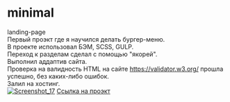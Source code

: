 # minimal
landing-page <br/>
Первый проэкт где я научился делать бургер-меню. <br/>
В проекте использовал БЭМ, SCSS, GULP. <br/>
Переход к разделам сделал с помощью "якорей". <br/>
Выполнил аддаптив сайта. <br/>
Проверка на валидность HTML на сайте https://validator.w3.org/ прошла успешно, без каких-либо ошибок. <br/>
Залил на хостинг. <br/>
<a href="https://mini-mal.netlify.app/">![Screenshot_17](https://user-images.githubusercontent.com/119508598/207017166-50008931-9b9e-437b-926f-94fc6c492bce.png)<a/>
<a href="https://mini-mal.netlify.app/">Ссылка на проэкт<a/>
